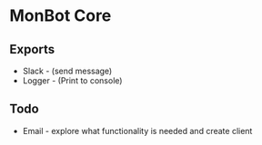 # MonBot Core

## Exports

- Slack - (send message)
- Logger - (Print to console)

## Todo

- Email - explore what functionality is needed and create client
